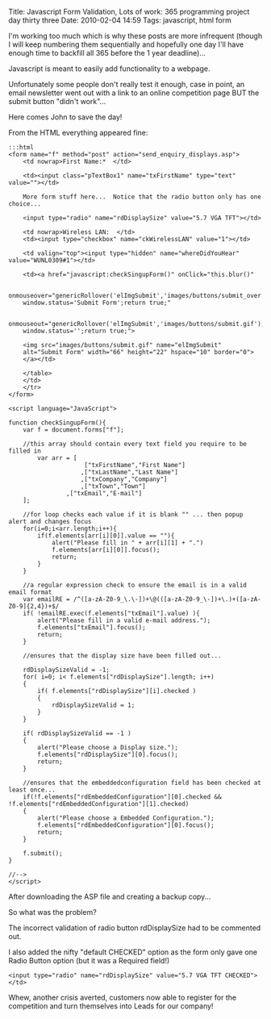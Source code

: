 Title: Javascript Form Validation, Lots of work: 365 programming project day thirty three
Date: 2010-02-04 14:59
Tags: javascript, html form

I'm working too much which is why these posts are more infrequent (though I will keep numbering them sequentially and hopefully one day I'll have enough time to backfill all 365 before the 1 year deadline)...

Javascript is meant to easily add functionality to a webpage.

Unfortunately some people don't really test it enough, case in point, an email newsletter went out with a link to an online competition page BUT the submit button "didn't work"...

Here comes John to save the day!

From the HTML everything appeared fine:

    :::html
    <form name="f" method="post" action="send_enquiry_displays.asp">
        <td nowrap>First Name:*  </td>
        
        <td><input class="pTextBox1" name="txFirstName" type="text" value=""></td>
        
        More form stuff here...  Notice that the radio button only has one choice...
        
        <input type="radio" name="rdDisplaySize" value="5.7 VGA TFT"></td>
        
        <td nowrap>Wireless LAN:  </td>
        <td><input type="checkbox" name="ckWirelessLAN" value="1"></td>
        
        <td valign="top"><input type="hidden" name="whereDidYouHear" value="WUNL0309#1"></td>
        
        <td><a href="javascript:checkSingupForm()" onClick="this.blur()" 
        
        onmouseover="genericRollover('elImgSubmit','images/buttons/submit_over.gif');
        window.status='Submit Form';return true;"
        
        onmouseout="genericRollover('elImgSubmit','images/buttons/submit.gif');
        window.status='';return true;">
        
        <img src="images/buttons/submit.gif" name="elImgSubmit"
        alt="Submit Form" width="66" height="22" hspace="10" border="0">
        </a></td>
        
        </table>
        </td>
        </tr>
    </form>
    
    <script language="JavaScript">
    
    function checkSingupForm(){
        var f = document.forms["f"];
        
        //this array should contain every text field you require to be filled in
        	var arr = [
        				 ["txFirstName","First Name"]
        				,["txLastName","Last Name"]
        				,["txCompany","Company"]
        				,["txTown","Town"]
                    ,["txEmail","E-mail"]
        ];
        
        //for loop checks each value if it is blank "" ... then popup alert and changes focus
        for(i=0;i<arr.length;i++){
            if(f.elements[arr[i][0]].value == ""){
                alert("Please fill in " + arr[i][1] + ".")
                f.elements[arr[i][0]].focus();
                return;
            }
        }
        
        //a regular expression check to ensure the email is in a valid email format
        var emailRE = /^([a-zA-Z0-9_\.\-])+\@(([a-zA-Z0-9_\-])+\.)+([a-zA-Z0-9]{2,4})+$/
        if( !emailRE.exec(f.elements["txEmail"].value) ){
            alert("Please fill in a valid e-mail address.");
            f.elements["txEmail"].focus();
            return;
        }
        
        //ensures that the display size have been filled out... 
        
        rdDisplaySizeValid = -1;
        for( i=0; i< f.elements["rdDisplaySize"].length; i++)
        {
            if( f.elements["rdDisplaySize"][i].checked )
            {	
                rdDisplaySizeValid = 1;	
            }
        }
        
        if( rdDisplaySizeValid == -1 )
        {
            alert("Please choose a Display size.");
            f.elements["rdDisplaySize"][0].focus();
            return;
        }
        
        //ensures that the embeddedconfiguration field has been checked at least once...
        if(!f.elements["rdEmbeddedConfiguration"][0].checked && !f.elements["rdEmbeddedConfiguration"][1].checked) 
        {
            alert("Please choose a Embedded Configuration.");
            f.elements["rdEmbeddedConfiguration"][0].focus();
            return;
        }
        	
        f.submit();
    }
    
    //-->
    </script>
    

After downloading the ASP file and creating a backup copy...

So what was the problem?

The incorrect validation of radio button rdDisplaySize had to be commented out.

I also added the nifty "default CHECKED" option as the form only gave one Radio Button option (but it was a Required field!)

`<input type="radio" name="rdDisplaySize" value="5.7 VGA TFT CHECKED"></td>`

Whew, another crisis averted, customers now able to register for the competition and turn themselves into Leads for our company!
